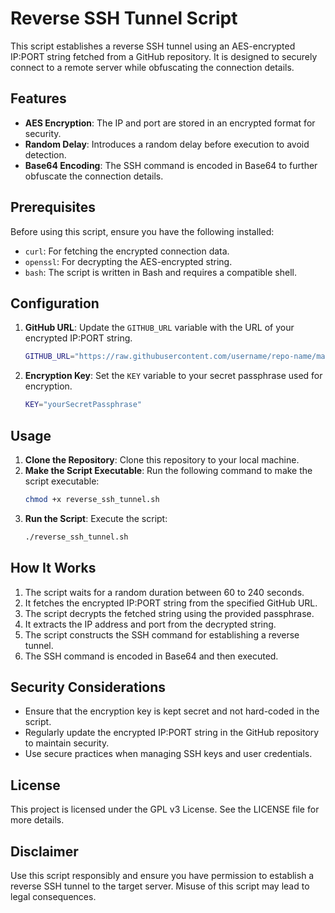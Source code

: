 # Reverse SSH Tunnel Script

This script establishes a reverse SSH tunnel using an AES-encrypted IP:PORT string fetched from a GitHub repository. It is designed to securely connect to a remote server while obfuscating the connection details.

## Features

- **AES Encryption**: The IP and port are stored in an encrypted format for security.
- **Random Delay**: Introduces a random delay before execution to avoid detection.
- **Base64 Encoding**: The SSH command is encoded in Base64 to further obfuscate the connection details.

## Prerequisites

Before using this script, ensure you have the following installed:

- `curl`: For fetching the encrypted connection data.
- `openssl`: For decrypting the AES-encrypted string.
- `bash`: The script is written in Bash and requires a compatible shell.

## Configuration

1. **GitHub URL**: Update the `GITHUB_URL` variable with the URL of your encrypted IP:PORT string.
   ```bash
   GITHUB_URL="https://raw.githubusercontent.com/username/repo-name/main/encrypted.txt"
   ```

2. **Encryption Key**: Set the `KEY` variable to your secret passphrase used for encryption.
   ```bash
   KEY="yourSecretPassphrase"
   ```

## Usage

1. **Clone the Repository**: Clone this repository to your local machine.
2. **Make the Script Executable**: Run the following command to make the script executable:
   ```bash
   chmod +x reverse_ssh_tunnel.sh
   ```
3. **Run the Script**: Execute the script:
   ```bash
   ./reverse_ssh_tunnel.sh
   ```

## How It Works

1. The script waits for a random duration between 60 to 240 seconds.
2. It fetches the encrypted IP:PORT string from the specified GitHub URL.
3. The script decrypts the fetched string using the provided passphrase.
4. It extracts the IP address and port from the decrypted string.
5. The script constructs the SSH command for establishing a reverse tunnel.
6. The SSH command is encoded in Base64 and then executed.

## Security Considerations

- Ensure that the encryption key is kept secret and not hard-coded in the script.
- Regularly update the encrypted IP:PORT string in the GitHub repository to maintain security.
- Use secure practices when managing SSH keys and user credentials.

## License

This project is licensed under the GPL v3 License. See the LICENSE file for more details.

## Disclaimer

Use this script responsibly and ensure you have permission to establish a reverse SSH tunnel to the target server. Misuse of this script may lead to legal consequences.
